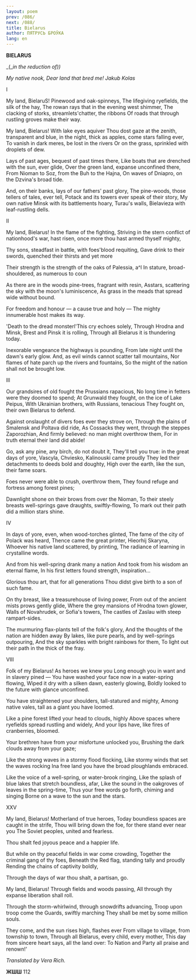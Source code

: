 ```yaml
---
layout: poem
prev: /086/
next: /088/
title: Bielarus
author: ПЯТРУСЬ БРОЎКА
lang: en
---
```




  

  

**BIELARUS**

_(__in_  _the reduction_  _of))_

  

_My native nook, Dear_  _land_  _that_  _bred_  _me! Jakub Kolas_

I

My land, BielaruS! Pinewood and oak-spinneys, The lifegiving ryefields, the silk of the hay, The rowan rays that in the evening west shimmer, The clacking of storks, streamlets'chatter, the ribbons Of roads that through rustling groves make their way.

My land, Bielarus! With lake eyes aquiver Thou dost gaze at the zenith, transparent and blue, in  the night, thick as apples, come stars falling ever, To vanish in dark meres, be lost in the rivers Or on the grass, sprinkled with droplets of dew.

Lays of past ages, bequest of past times there, Like boats that are drenched with the sun, ever glide, Over  the green land, expanse unconfined there, From Nioman to Soz, from the Buh to the Hajna, On waves of Dniapro, on the Dzvina's broad tide.

And, on their banks, lays of our fathers' past glory, The pine-woods, those tellers of tales, ever tell, Potack and its towers ever speak of their story, My  own native Minsk with its battlements hoary, Turau's walls, Bielavieza with leaf-rustling dells.

II

My land, Bielarus! In the flame of the fighting, Striving in the stern conflict of nationhood's war, hast risen, once more thou hast armed thyself mighty,

Thy sons, steadfast in battle, with foes'blood requiting, Gave drink to their swords, quenched their thirsts and yet more

Their strength is the strength of the oaks of Palessia, a^l  In stature, broad-shouldered, as numerous to coun

  
As there are in the woods pine-trees, fragrant with resin, Asstars, scattering the sky with the moon's luminiscence, As grass in the meads that spread wide without bound.

For freedom and honour — a cause true and holy — The mighty innumerable host makes its way.

'Death to the dread monsterl'This cry echoes solely, Through Hrodna and Minsk, Brest and Pinsk it is rolling, Through all Bielarus it is thundering today.

Inexorable vengeance the highways is pounding, From late night until the dawn's early glow. And, as evil winds cannot scatter tall mountains, Nor flames of hate parch up the rivers and fountains, So  the might of the nation shall not be brought low.

Ill

Our grandsires of old fought the Prussians rapacious, No long time in fetters were they doomed to spend; At Grunwald they fought, on the ice of Lake Peipus, With Ukrainian brothers, with Russians, tenacious They fought on, their own Bielarus to defend.

Against onslaught of divers foes ever they strove on, Through the plains of Smalensk and Poltava did ride, As Cossacks they went, through the steppes Zaporozhian, And firmly believed: no man might overthrow them, For in truth eternal their land did abide!

Go, ask any pine, any birch, do not doubt it, They'll tell you true: in the great days of yore, Vascyla, Chviesko, Kalinouski came proudly They led their detachments to deeds bold and doughty, High over the earth, like the sun, their fame soars.

Foes never were able to crush, overthrow them, They found refuge and fortress among forest pines;

Dawnlight shone on their brows from over the Nioman, To their steely breasts well-springs gave draughts, swiftly-flowing, To  mark  out their path did a million stars shine.

IV

In  days of yore, even, when wood-torches glinted, The  fame of the city of Polack was heard, Thence came the great printer, Hieorhij Skaryna, Whoever his native land scattered, by printing, The radiance of learning in crystalline words.

And from his well-spring drank many a nation And  took  from his wisdom an eternal flame, In his first letters found strength, inspiration...

Glorious thou art, that for all generations Thou didst give birth to a son of such fame.

On thy breast, like a treasurehouse of living power, From out of the ancient mists prows gently glide, Where the grey mansions of Hrodna town glower, Walls of Novahrudek, or Sofia's towers, The castles of Zaslau with steep rampart-sides.

The murmuring flax-plants tell of the folk's glory, And the thoughts of the nation are hidden away By lakes, like pure pearls, and by well-springs outpouring, And the sky sparkles with bright rainbows for them, To light out their path in the thick of the fray.

VIII

Folk of my Bielarus! As heroes we knew you Long enough you in want and in slavery pined — You have washed your face now in a water-spring flowing, Wiped it dry with a silken dawn, easterly glowing, Boldly looked to the future with glance unconfined.

You have straightened your shoulders, tall-statured and mighty, Among native vales, tall as a giant you have loomed.

Like a pine forest lifted your head to clouds, highly Above spaces where ryefields spread rustling and widely, And  your lips have, like fires of cranberries, bloomed.


Your brethren have from your misfortune unlocked you, Brushing the dark clouds away from your gaze;

Like the strong waves in a stormy flood flocking, Like stormy winds that set the waves rocking Ina free land you have the broad ploughlands embraced.

Like the voice of a well-spring, or water-brook ringing, Like  the splash of blue lakes that stretch boundless, afar, Like the sound in the oakgroves of leaves in the spring-time, Thus your free words go forth, chiming and singing Borne on a wave to the sun and the stars.

XXV

My land, Bielarus! Motherland of true heroes, Today boundless spaces are caught in the strife, Thou will bring down the foe, for there stand ever near you The Soviet peoples, united and fearless.

Thou shalt fed joyous peace and a happier life.

But while on thy peaceful fields in war come crowding, Together the criminal gang of thy foes, Beneath the Red flag, standing tally and proudly Rending the chains of captivity boldly,

Through the days of war thou shalt, a partisan, go.

My land, Bielarus! Through fields and woods passing, All through thy expanse liberation shall roll.

Through the storm-whirlwind, through snowdrifts advancing, Troop upon troop come the Guards, swiftly marching They shall be met by some million souls.

They come, and the sun rises high, flashes ever From village to village, from township to town, Through all Bielarus, every child, every mother, This day  from sincere heart says, all the land over: To Nation and Party all praise and renown!'

_Translated by Vera Rich._

  

**ЖШШ** 112
